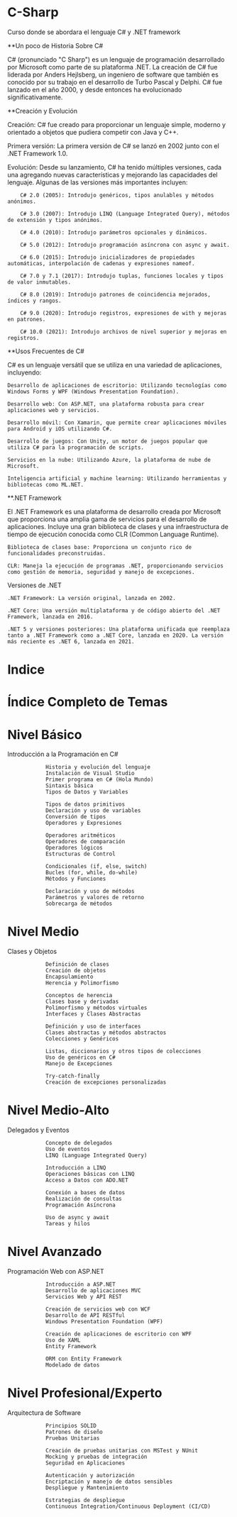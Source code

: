 # C-Sharp
Curso donde se abordara el lenguaje C# y .NET framework

**Un poco de Historia Sobre C#

C# (pronunciado "C Sharp") es un lenguaje de programación desarrollado por Microsoft como parte de su plataforma .NET. La creación de C# fue liderada por Anders Hejlsberg, un ingeniero de software que también es conocido por su trabajo en el desarrollo de Turbo Pascal y Delphi. C# fue lanzado en el año 2000, y desde entonces ha evolucionado significativamente.

**Creación y Evolución

Creación: C# fue creado para proporcionar un lenguaje simple, moderno y orientado a objetos que pudiera competir con Java y C++.

Primera versión: La primera versión de C# se lanzó en 2002 junto con el .NET Framework 1.0.

Evolución: Desde su lanzamiento, C# ha tenido múltiples versiones, cada una agregando nuevas características y mejorando las capacidades del lenguaje. Algunas de las versiones más importantes incluyen:

        C# 2.0 (2005): Introdujo genéricos, tipos anulables y métodos anónimos.
        
        C# 3.0 (2007): Introdujo LINQ (Language Integrated Query), métodos de extensión y tipos anónimos.
        
        C# 4.0 (2010): Introdujo parámetros opcionales y dinámicos.
        
        C# 5.0 (2012): Introdujo programación asíncrona con async y await.
        
        C# 6.0 (2015): Introdujo inicializadores de propiedades automáticas, interpolación de cadenas y expresiones nameof.
        
        C# 7.0 y 7.1 (2017): Introdujo tuplas, funciones locales y tipos de valor inmutables.
        
        C# 8.0 (2019): Introdujo patrones de coincidencia mejorados, índices y rangos.
        
        C# 9.0 (2020): Introdujo registros, expresiones de with y mejoras en patrones.
        
        C# 10.0 (2021): Introdujo archivos de nivel superior y mejoras en registros.
        

**Usos Frecuentes de C#

C# es un lenguaje versátil que se utiliza en una variedad de aplicaciones, incluyendo:
  
    Desarrollo de aplicaciones de escritorio: Utilizando tecnologías como Windows Forms y WPF (Windows Presentation Foundation).
    
    Desarrollo web: Con ASP.NET, una plataforma robusta para crear aplicaciones web y servicios.
    
    Desarrollo móvil: Con Xamarin, que permite crear aplicaciones móviles para Android y iOS utilizando C#.
    
    Desarrollo de juegos: Con Unity, un motor de juegos popular que utiliza C# para la programación de scripts.
    
    Servicios en la nube: Utilizando Azure, la plataforma de nube de Microsoft.
    
    Inteligencia artificial y machine learning: Utilizando herramientas y bibliotecas como ML.NET.

  
**.NET Framework

El .NET Framework es una plataforma de desarrollo creada por Microsoft que proporciona una amplia gama de servicios para el desarrollo de aplicaciones. Incluye una gran biblioteca de clases y una infraestructura de tiempo de ejecución conocida como CLR (Common Language Runtime).

    Biblioteca de clases base: Proporciona un conjunto rico de funcionalidades preconstruidas.
    
    CLR: Maneja la ejecución de programas .NET, proporcionando servicios como gestión de memoria, seguridad y manejo de excepciones.
  
Versiones de .NET

    .NET Framework: La versión original, lanzada en 2002.
    
    .NET Core: Una versión multiplataforma y de código abierto del .NET Framework, lanzada en 2016.
    
    .NET 5 y versiones posteriores: Una plataforma unificada que reemplaza tanto a .NET Framework como a .NET Core, lanzada en 2020. La versión más reciente es .NET 6, lanzada en 2021.



# Indice

# Índice Completo de Temas

# Nivel Básico

Introducción a la Programación en C#

                Historia y evolución del lenguaje
                Instalación de Visual Studio
                Primer programa en C# (Hola Mundo)
                Sintaxis básica
                Tipos de Datos y Variables
                
                Tipos de datos primitivos
                Declaración y uso de variables
                Conversión de tipos
                Operadores y Expresiones
                
                Operadores aritméticos
                Operadores de comparación
                Operadores lógicos
                Estructuras de Control
                
                Condicionales (if, else, switch)
                Bucles (for, while, do-while)
                Métodos y Funciones
                
                Declaración y uso de métodos
                Parámetros y valores de retorno
                Sobrecarga de métodos


# Nivel Medio

Clases y Objetos
                
                Definición de clases
                Creación de objetos
                Encapsulamiento
                Herencia y Polimorfismo
                
                Conceptos de herencia
                Clases base y derivadas
                Polimorfismo y métodos virtuales
                Interfaces y Clases Abstractas
                
                Definición y uso de interfaces
                Clases abstractas y métodos abstractos
                Colecciones y Genéricos
                
                Listas, diccionarios y otros tipos de colecciones
                Uso de genéricos en C#
                Manejo de Excepciones
                
                Try-catch-finally
                Creación de excepciones personalizadas


# Nivel Medio-Alto

Delegados y Eventos

                Concepto de delegados
                Uso de eventos
                LINQ (Language Integrated Query)
                
                Introducción a LINQ
                Operaciones básicas con LINQ
                Acceso a Datos con ADO.NET
                
                Conexión a bases de datos
                Realización de consultas
                Programación Asíncrona
                
                Uso de async y await
                Tareas y hilos
                
# Nivel Avanzado

Programación Web con ASP.NET

                Introducción a ASP.NET
                Desarrollo de aplicaciones MVC
                Servicios Web y API REST
                
                Creación de servicios web con WCF
                Desarrollo de API RESTful
                Windows Presentation Foundation (WPF)
                
                Creación de aplicaciones de escritorio con WPF
                Uso de XAML
                Entity Framework
                
                ORM con Entity Framework
                Modelado de datos


# Nivel Profesional/Experto

Arquitectura de Software

                Principios SOLID
                Patrones de diseño
                Pruebas Unitarias
                
                Creación de pruebas unitarias con MSTest y NUnit
                Mocking y pruebas de integración
                Seguridad en Aplicaciones
                
                Autenticación y autorización
                Encriptación y manejo de datos sensibles
                Despliegue y Mantenimiento
                
                Estrategias de despliegue
                Continuous Integration/Continuous Deployment (CI/CD)
